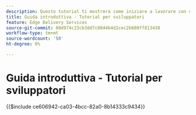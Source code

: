 ```yaml
---
description: Questo tutorial ti mostrerà come iniziare a lavorare con un nuovo progetto Adobe Experience Manager (AEM). Tra dieci o venti minuti, avrai creato il tuo sito e sarai in grado di creare, visualizzare in anteprima e pubblicare i tuoi contenuti, stili e aggiungere nuovi blocchi.
title: Guida introduttiva - Tutorial per sviluppatori
feature: Edge Delivery Services
source-git-commit: 80d974c23cb3dd7c0844b4d2cec2b608ff813438
workflow-type: tm+mt
source-wordcount: '50'
ht-degree: 0%

---
```


# Guida introduttiva - Tutorial per sviluppatori

{{$include ce606942-ca03-4bcc-82a0-8b14333c9434}}